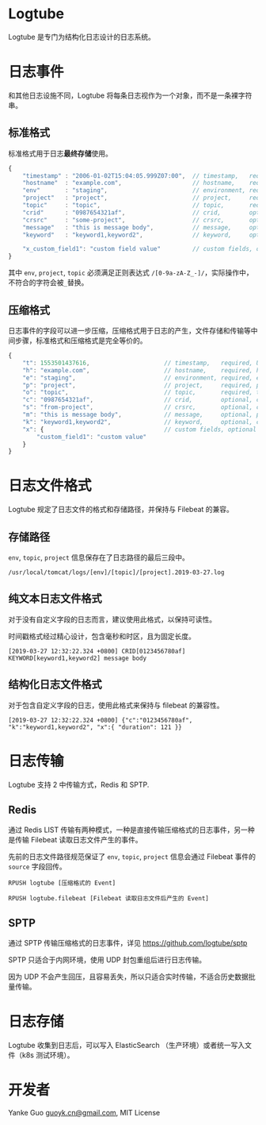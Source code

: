 # Logtube

Logtube 是专门为结构化日志设计的日志系统。

# 日志事件

和其他日志设施不同，Logtube 将每条日志视作为一个对象，而不是一条裸字符串。

## 标准格式

标准格式用于日志**最终存储**使用。

```javascript
{
    "timestamp" : "2006-01-02T15:04:05.999Z07:00",  // timestamp,   required, RFC3339 with miliseconds
    "hostname"  : "example.com",                    // hostname,    required, hostname
    "env"       : "staging",                        // environment, required, environment name
    "project"   : "project",                        // project,     required, project name
    "topic"     : "topic",                          // topic,       required, topic name, log levels such as "debug", "info" are basically topics
    "crid"      : "0987654321af",                   // crid,        optional, correlation id
    "crsrc"     : "some-project",                   // crsrc,       optional, correlation source
    "message"   : "this is message body",           // message,     optional, plain message body
    "keyword"   : "keyword1,keyword2",              // keyword,     optional, comma seperated keywords

    "x_custom_field1": "custom field value"         // custom fields, optional, all custom field should begin with "x_"
}
```

其中 `env`, `project`, `topic` 必须满足正则表达式 `/[0-9a-zA-Z_-]/`，实际操作中，不符合的字符会被`_`替换。

## 压缩格式

日志事件的字段可以进一步压缩，压缩格式用于日志的产生，文件存储和传输等中间步骤，标准格式和压缩格式是完全等价的。

```javascript
{
    "t": 1553501437616,                     // timestamp,   required, UNIX epoch in milliseconds
    "h": "example.com",                     // hostname,    required, hostname
    "e": "staging",                         // environment, required, environment name
    "p": "project",                         // project,     required, project name
    "o": "topic",                           // topic,       required, topic name, log levels such as "debug", "info" are basically topics
    "c": "0987654321af",                    // crid,        optional, correlation id
    "s": "from-project",                    // crsrc,       optional, correlation source
    "m": "this is message body",            // message,     optional, plain message body
    "k": "keyword1,keyword2",               // keyword,     optional, comma seperated keywords
    "x": {                                  // custom fields, optional
        "custom_field1": "custom value"    
    }
}
```

# 日志文件格式

Logtube 规定了日志文件的格式和存储路径，并保持与 Filebeat 的兼容。

## 存储路径

`env`, `topic`, `project` 信息保存在了日志路径的最后三段中。

```
/usr/local/tomcat/logs/[env]/[topic]/[project].2019-03-27.log
```

## 纯文本日志文件格式

对于没有自定义字段的日志而言，建议使用此格式，以保持可读性。

时间戳格式经过精心设计，包含毫秒和时区，且为固定长度。

```
[2019-03-27 12:32:22.324 +0800] CRID[0123456780af] KEYWORD[keyword1,keyword2] message body
```

## 结构化日志文件格式

对于包含自定义字段的日志，使用此格式来保持与 filebeat 的兼容性。

```
[2019-03-27 12:32:22.324 +0800] {"c":"0123456780af", "k":"keyword1,keyword2", "x":{ "duration": 121 }}
```

# 日志传输

Logtube 支持 2 中传输方式，Redis 和 SPTP.

## Redis

通过 Redis LIST 传输有两种模式，一种是直接传输压缩格式的日志事件，另一种是传输 Filebeat 读取日志文件产生的事件。

先前的日志文件路径规范保证了 `env`, `topic`, `project` 信息会通过 Filebeat 事件的 `source` 字段回传。

```
RPUSH logtube [压缩格式的 Event]
```

```
RPUSH logtube.filebeat [Filebeat 读取日志文件后产生的 Event]
```

## SPTP

通过 SPTP 传输压缩格式的日志事件，详见 https://github.com/logtube/sptp

SPTP 只适合于内网环境，使用 UDP 封包重组后进行日志传输。

因为 UDP 不会产生回压，且容易丢失，所以只适合实时传输，不适合历史数据批量传输。

# 日志存储

Logtube 收集到日志后，可以写入 ElasticSearch （生产环境）或者统一写入文件（k8s 测试环境）。

# 开发者

Yanke Guo <guoyk.cn@gmail.com>, MIT License

